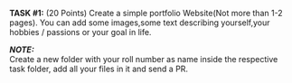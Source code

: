 **TASK #1:**  (20 Points)
Create a simple portfolio Website(Not more than 1-2 pages). 
You can add some images,some text describing yourself,your hobbies / passions or your goal in life. 

  
**_NOTE:_**  
Create a new folder with your roll number as name inside the respective task folder, add all your files in it and send a PR.


